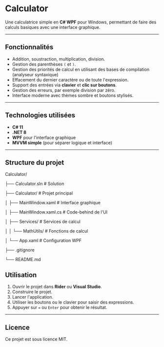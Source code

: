 ﻿# Calculator

Une calculatrice simple en **C# WPF** pour Windows, permettant de faire des calculs basiques avec une interface graphique.

---

## Fonctionnalités

- Addition, soustraction, multiplication, division.
- Gestion des parenthèses `(` et `)`.
- Gestion des priorités de calcul en utilisant des bases de compilation (analyseur syntaxique)
- Effacement du dernier caractère ou de toute l'expression.
- Support des entrées via **clavier** et **clic sur boutons**.
- Gestion des erreurs, par exemple division par zéro.
- Interface moderne avec thèmes sombre et boutons stylisés.

---

## Technologies utilisées

- **C# 11**
- **.NET 8**
- **WPF** pour l'interface graphique
- **MVVM simple** (pour séparer logique et interface)

---

## Structure du projet

Calculator/

├── Calculator.sln # Solution

├── Calculator/ # Projet principal

│ ├── MainWindow.xaml # Interface graphique

│ ├── MainWindow.xaml.cs # Code-behind de l'UI

│ ├── Services/ # Services de calcul

│ │ └── MathUtils/ # Fonctions de calcul

│ └── App.xaml # Configuration WPF

├── .gitignore

└── README.md

## Utilisation

1. Ouvrir le projet dans **Rider** ou **Visual Studio**.
2. Construire le projet.
3. Lancer l'application.
4. Utiliser les boutons ou le clavier pour saisir des expressions.
5. Appuyer sur `=` ou `Enter` pour obtenir le résultat.

---


## Licence

Ce projet est sous licence MIT. 